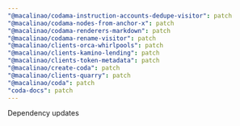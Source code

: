 ```yaml
---
"@macalinao/codama-instruction-accounts-dedupe-visitor": patch
"@macalinao/codama-nodes-from-anchor-x": patch
"@macalinao/codama-renderers-markdown": patch
"@macalinao/codama-rename-visitor": patch
"@macalinao/clients-orca-whirlpools": patch
"@macalinao/clients-kamino-lending": patch
"@macalinao/clients-token-metadata": patch
"@macalinao/create-coda": patch
"@macalinao/clients-quarry": patch
"@macalinao/coda": patch
"coda-docs": patch
---
```


Dependency updates
